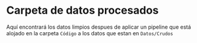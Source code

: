 # Carpeta de datos procesados

Aquí encontrará los datos limpios despues de aplicar un pipeline que está alojado en la carpeta `Código` a los datos que estan en `Datos/Crudos`